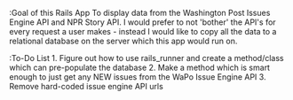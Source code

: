 :Goal of this Rails App
	To display data from the Washington Post Issues Engine API and NPR Story API. I would prefer to
	not 'bother' the API's for every request a user makes - instead I would like to copy all the data
	to a relational database on the server which this app would run on. 
	
:To-Do List
	1. Figure out how to use rails_runner and create a method/class which can pre-populate the database
	2. Make a method which is smart enough to just get any NEW issues from the WaPo Issue Engine API
	3. Remove hard-coded issue engine API urls